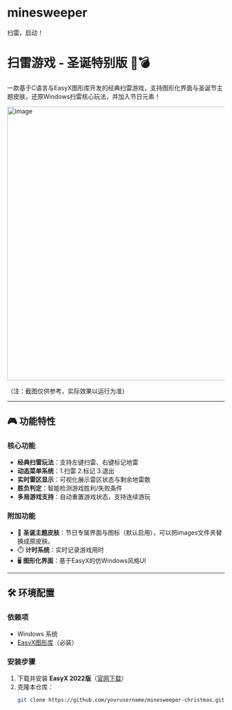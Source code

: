 # minesweeper
扫雷，启动！
# 扫雷游戏 - 圣诞特别版 🎄💣

一款基于C语言与EasyX图形库开发的经典扫雷游戏，支持图形化界面与圣诞节主题皮肤，还原Windows扫雷核心玩法，并加入节日元素！



<img width="635" alt="image" src="https://github.com/user-attachments/assets/63df7ad7-fdd4-4caf-aa89-5d30a4fc142e" />


（注：截图仅供参考，实际效果以运行为准）

---

## 🎮 功能特性

### 核心功能
- **经典扫雷玩法**：支持左键扫雷、右键标记地雷
- **动态菜单系统**：1.扫雷 2.标记 3.退出
- **实时雷区显示**：可视化展示雷区状态与剩余地雷数
- **胜负判定**：智能检测游戏胜利/失败条件
- **多局游戏支持**：自动重置游戏状态，支持连续游玩

### 附加功能
- 🎨 **圣诞主题皮肤**：节日专属界面与图标（默认启用），可以把images文件夹替换成原皮肤。
- ⏱️ **计时系统**：实时记录游戏用时
- 🖥️ **图形化界面**：基于EasyX的仿Windows风格UI

---

## 🛠️ 环境配置

### 依赖项
- Windows 系统
- [EasyX图形库](https://easyx.cn/)（必装）

### 安装步骤
1. 下载并安装 **EasyX 2022版**（[官网下载](https://easyx.cn/download/)）
2. 克隆本仓库：
   ```bash
   git clone https://github.com/yourusername/minesweeper-christmas.git
